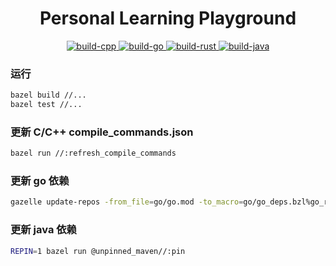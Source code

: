 <h1 align="center">Personal Learning Playground</h1>

<div align="center"><p>
    <a href="https://github.com/liubang/playground/actions/workflows/build_cpp.yml">
        <img src="https://img.shields.io/github/actions/workflow/status/liubang/playground/build_cpp.yml?label=build-cpp&style=flat-square&branch=main" alt="build-cpp" />
    </a>
    <a href="https://github.com/liubang/playground/actions/workflows/build_go.yml">
        <img src="https://img.shields.io/github/actions/workflow/status/liubang/playground/build_go.yml?label=build-go&style=flat-square&branch=main" alt="build-go" />
    </a>
    <a href="https://github.com/liubang/playground/actions/workflows/build_rust.yml">
        <img src="https://img.shields.io/github/actions/workflow/status/liubang/playground/build_rust.yml?label=build-rust&style=flat-square&branch=main" alt="build-rust" />
    </a>
    <a href="https://github.com/liubang/playground/actions/workflows/build_java.yml">
        <img src="https://img.shields.io/github/actions/workflow/status/liubang/playground/build_java.yml?label=build-java&style=flat-square&branch=main" alt="build-java" />
    </a>
</p></div>

### 运行

```sh
bazel build //...
bazel test //...
```

### 更新 C/C++ compile_commands.json

```sh
bazel run //:refresh_compile_commands
```

### 更新 go 依赖

```sh
gazelle update-repos -from_file=go/go.mod -to_macro=go/go_deps.bzl%go_repositories
```

### 更新 java 依赖

```sh
REPIN=1 bazel run @unpinned_maven//:pin
```
